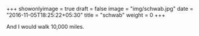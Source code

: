 +++
showonlyimage = true
draft = false
image = "img/schwab.jpg"
date = "2016-11-05T18:25:22+05:30"
title = "schwab"
weight = 0
+++

And I would walk 10,000 miles.

